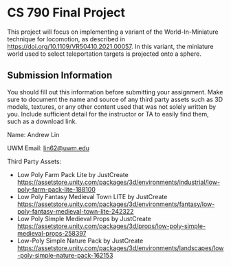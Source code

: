 # CS 790 Final Project

This project will focus on implementing a variant of the World-In-Miniature technique for locomotion, as described in https://doi.org/10.1109/VR50410.2021.00057. In this variant, the miniature world used to select teleportation targets is projected onto a sphere.

## Submission Information

You should fill out this information before submitting your assignment.  Make sure to document the name and source of any third party assets such as 3D models, textures, or any other content used that was not solely written by you.  Include sufficient detail for the instructor or TA to easily find them, such as a download link.

Name: Andrew Lin

UWM Email: lin62@uwm.edu

Third Party Assets:
- Low Poly Farm Pack Lite by JustCreate https://assetstore.unity.com/packages/3d/environments/industrial/low-poly-farm-pack-lite-188100
- Low Poly Fantasy Medieval Town LITE by JustCreate https://assetstore.unity.com/packages/3d/environments/fantasy/low-poly-fantasy-medieval-town-lite-242322
- Low Poly Simple Medieval Props by JustCreate https://assetstore.unity.com/packages/3d/props/low-poly-simple-medieval-props-258397
- Low-Poly Simple Nature Pack by JustCreate https://assetstore.unity.com/packages/3d/environments/landscapes/low-poly-simple-nature-pack-162153
